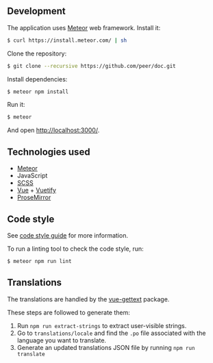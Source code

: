 ## Development

The application uses [Meteor](https://www.meteor.com/) web framework. Install it:

```bash
$ curl https://install.meteor.com/ | sh
```

Clone the repository:

```bash
$ git clone --recursive https://github.com/peer/doc.git
```

Install dependencies:

```bash
$ meteor npm install
```

Run it:

```bash
$ meteor
```

And open [http://localhost:3000/](http://localhost:3000/).

## Technologies used

* [Meteor](https://www.meteor.com/)
* JavaScript
* [SCSS](http://sass-lang.com/)
* [Vue](https://vuejs.org/) + [Vuetify](https://vuetifyjs.com/)
* [ProseMirror](http://prosemirror.net/)

## Code style

See [code style guide](./CODE_STYLE.md) for more information.

To run a linting tool to check the code style, run:

```bash
$ meteor npm run lint
```

## Translations

The translations are handled by the [vue-gettext](https://github.com/Polyconseil/vue-gettext) package.

These steps are followed to generate them:
1. Run `npm run extract-strings` to extract user-visible strings.
2. Go to `translations/locale` and find the `.po` file associated with the language you want to translate.
3. Generate an updated translations JSON file by running `npm run translate`